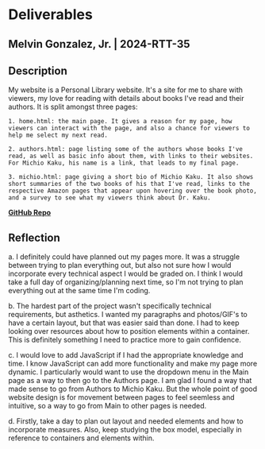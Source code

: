 # Deliverables 
## Melvin Gonzalez, Jr. | 2024-RTT-35

## Description
My website is a Personal Library website. It's a site for me to share with viewers, my love for reading with details about books I've read and their authors. It is split amongst three pages:
    
    1. home.html: the main page. It gives a reason for my page, how viewers can interact with the page, and also a chance for viewers to help me select my next read.

    2. authors.html: page listing some of the authors whose books I've read, as well as basic info about them, with links to their websites. For Michio Kaku, his name is a link, that leads to my final page.

    3. michio.html: page giving a short bio of Michio Kaku. It also shows short summaries of the two books of his that I've read, links to the respective Amazon pages that appear upon hovering over the book photo, and a survey to see what my viewers think about Dr. Kaku.

[**GitHub Repo**](https://github.com/melvingonzalezjr/SBA307_Melvins_Library)

## Reflection

a. I definitely could have planned out my pages more. It was a struggle between trying to plan everything out, but also not sure how I would incorporate every technical aspect I would be graded on. I think I would take a full day of organizing/planning next time, so I'm not trying to plan everything out at the same time I'm coding.

b. The hardest part of the project wasn't specifically technical requirements, but asthetics. I wanted my paragraphs and photos/GIF's to have a certain layout, but that was easier said than done. I had to keep looking over resources about how to position elements within a container. This is definitely something I need to practice more to gain confidence.

c. I would love to add JavaScript if I had the appropriate knowledge and time. I know JavaScript can add more functionality and make my page more dynamic. I particularly would want to use the dropdown menu in the Main page as a way to then go to the Authors page. I am glad I found a way that made sense to go from Authors to Michio Kaku. But the whole point of good website design is for movement between pages to feel seemless and intuitive, so a way to go from Main to other pages is needed.

d. Firstly, take a day to plan out layout and needed elements and how to incorporate measures. Also, keep studying the box model, especially in reference to containers and elements within.


